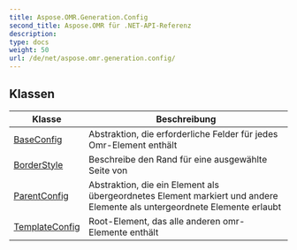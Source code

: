 ```yaml
---
title: Aspose.OMR.Generation.Config
second_title: Aspose.OMR für .NET-API-Referenz
description: 
type: docs
weight: 50
url: /de/net/aspose.omr.generation.config/
---
```



## Klassen

| Klasse | Beschreibung |
| --- | --- |
| [BaseConfig](./baseconfig/) | Abstraktion, die erforderliche Felder für jedes Omr-Element enthält |
| [BorderStyle](./borderstyle/) | Beschreibe den Rand für eine ausgewählte Seite von |
| [ParentConfig](./parentconfig/) | Abstraktion, die ein Element als übergeordnetes Element markiert und andere Elemente als untergeordnete Elemente erlaubt |
| [TemplateConfig](./templateconfig/) | Root-Element, das alle anderen omr-Elemente enthält |


